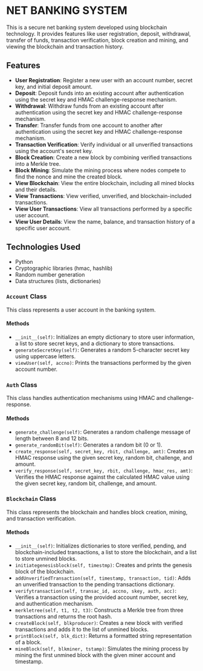 # NET BANKING SYSTEM

This is a secure net banking system developed using blockchain technology. It provides features like user registration, deposit, withdrawal, transfer of funds, transaction verification, block creation and mining, and viewing the blockchain and transaction history.

## Features

- **User Registration**: Register a new user with an account number, secret key, and initial deposit amount.
- **Deposit**: Deposit funds into an existing account after authentication using the secret key and HMAC challenge-response mechanism.
- **Withdrawal**: Withdraw funds from an existing account after authentication using the secret key and HMAC challenge-response mechanism.
- **Transfer**: Transfer funds from one account to another after authentication using the secret key and HMAC challenge-response mechanism.
- **Transaction Verification**: Verify individual or all unverified transactions using the account's secret key.
- **Block Creation**: Create a new block by combining verified transactions into a Merkle tree.
- **Block Mining**: Simulate the mining process where nodes compete to find the nonce and mine the created block.
- **View Blockchain**: View the entire blockchain, including all mined blocks and their details.
- **View Transactions**: View verified, unverified, and blockchain-included transactions.
- **View User Transactions**: View all transactions performed by a specific user account.
- **View User Details**: View the name, balance, and transaction history of a specific user account.

## Technologies Used

- Python
- Cryptographic libraries (hmac, hashlib)
- Random number generation
- Data structures (lists, dictionaries)

### `Account` Class

This class represents a user account in the banking system.

#### Methods

- `__init__(self)`: Initializes an empty dictionary to store user information, a list to store secret keys, and a dictionary to store transactions.
- `generateSecretKey(self)`: Generates a random 5-character secret key using uppercase letters.
- `viewUser(self, accno)`: Prints the transactions performed by the given account number.

### `Auth` Class

This class handles authentication mechanisms using HMAC and challenge-response.

#### Methods

- `generate_challenge(self)`: Generates a random challenge message of length between 8 and 12 bits.
- `generate_randomBit(self)`: Generates a random bit (0 or 1).
- `create_response(self, secret_key, rbit, challenge, amt)`: Creates an HMAC response using the given secret key, random bit, challenge, and amount.
- `verify_response(self, secret_key, rbit, challenge, hmac_res, amt)`: Verifies the HMAC response against the calculated HMAC value using the given secret key, random bit, challenge, and amount.

### `Blockchain` Class

This class represents the blockchain and handles block creation, mining, and transaction verification.

#### Methods

- `__init__(self)`: Initializes dictionaries to store verified, pending, and blockchain-included transactions, a list to store the blockchain, and a list to store unmined blocks.
- `initiategenesisblock(self, timestmp)`: Creates and prints the genesis block of the blockchain.
- `addUnverifiedTransaction(self, timestamp, transaction, tid)`: Adds an unverified transaction to the pending transactions dictionary.
- `verifytransaction(self, transac_id, accno, skey, auth, acc)`: Verifies a transaction using the provided account number, secret key, and authentication mechanism.
- `merkletree(self, t1, t2, t3)`: Constructs a Merkle tree from three transactions and returns the root hash.
- `createBlock(self, blkproducer)`: Creates a new block with verified transactions and adds it to the list of unmined blocks.
- `printBlock(self, blk_dict)`: Returns a formatted string representation of a block.
- `mineBlock(self, blkminer, tstamp)`: Simulates the mining process by mining the first unmined block with the given miner account and timestamp.
